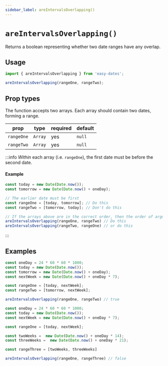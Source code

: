 ```yaml
---
sidebar_label: areIntervalsOverlapping()
---
```


# `areIntervalsOverlapping()`
Returns a boolean representing whether two date ranges have any overlap. 

## Usage
```javascript
import { areIntervalsOverlapping } from 'easy-dates';

areIntervalsOverlapping(rangeOne, rangeTwo);
```

## Prop types
The function accepts two arrays. Each array should contain two dates, forming a range.


| prop       | type    | required | default   |
|------------|---------|----------|-----------|
| `rangeOne` | `Array` | yes      | `null`    |
| `rangeTwo` | `Array` | yes      | `null`    |

:::info
_Within_ each array (i.e. `rangeOne`), the first date must be before the second date. 

#### Example
```javascript
const today = new Date(Date.now());
const tomorrow = new Date(Date.now() + oneDay);

// The earlier date must be first
const rangeOne = [today, tomorrow]; // Do this
const rangeTwo = [tomorrow, today]; // Don't do this

// If the arrays above are in the correct order, then the order of arguments doesn't matter
areIntervalsOverlapping(rangeOne, rangeTwo) // Do this
areIntervalsOverlapping(rangeTwo, rangeOne) // or do this
```
:::

## Examples
```javascript
const oneDay = 24 * 60 * 60 * 1000;
const today = new Date(Date.now());
const tomorrow = new Date(Date.now() + oneDay);
const nextWeek = new Date(Date.now() + oneDay * 7);

const rangeOne = [today, nextWeek];
const rangeTwo = [tomorrow, nextWeek];

areIntervalsOverlapping(rangeOne, rangeTwo) // true
```

```javascript
const oneDay = 24 * 60 * 60 * 1000;
const today = new Date(Date.now());
const nextWeek = new Date(Date.now() + oneDay * 7);

const rangeOne = [today, nextWeek];

const twoWeeks =  new Date(Date.now() + oneDay * 14);
const threeWeeks =  new Date(Date.now() + oneDay * 21);

const rangeThree = [twoWeeks, threeWeeks]

areIntervalsOverlapping(rangeOne, rangeThree) // false
```